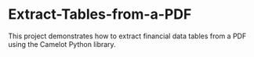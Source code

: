 # Extract-Tables-from-a-PDF
This project demonstrates how to extract financial data tables from a PDF using the Camelot Python library.
